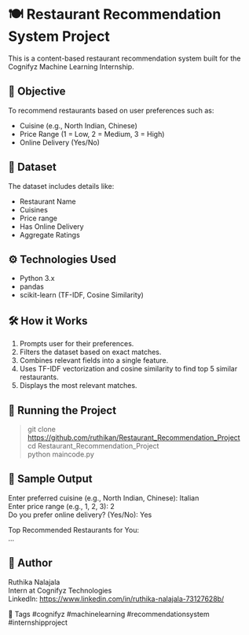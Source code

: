 # 🍽️ Restaurant Recommendation System Project 

This is a content-based restaurant recommendation system built for the Cognifyz Machine Learning Internship.

## 🎯 Objective

To recommend restaurants based on user preferences such as:
- Cuisine (e.g., North Indian, Chinese)
- Price Range (1 = Low, 2 = Medium, 3 = High)
- Online Delivery (Yes/No)

## 📂 Dataset

The dataset includes details like:
- Restaurant Name
- Cuisines
- Price range
- Has Online Delivery
- Aggregate Ratings

## ⚙️ Technologies Used

- Python 3.x
- pandas
- scikit-learn (TF-IDF, Cosine Similarity)

## 🛠️ How it Works

1. Prompts user for their preferences.
2. Filters the dataset based on exact matches.
3. Combines relevant fields into a single feature.
4. Uses TF-IDF vectorization and cosine similarity to find top 5 similar restaurants.
5. Displays the most relevant matches.

## 🚀 Running the Project

> git clone https://github.com/ruthikan/Restaurant_Recommendation_Project<br>
> cd Restaurant_Recommendation_Project<br>
> python maincode.py

## 🧪 Sample Output

Enter preferred cuisine (e.g., North Indian, Chinese): Italian<br>
Enter price range (e.g., 1, 2, 3): 2<br>
Do you prefer online delivery? (Yes/No): Yes<br>

Top Recommended Restaurants for You:<br>
...

## 📝 Author

Ruthika Nalajala <br>
Intern at Cognifyz Technologies <br>
LinkedIn: https://www.linkedin.com/in/ruthika-nalajala-73127628b/

🔖 Tags
#cognifyz #machinelearning #recommendationsystem #internshipproject
